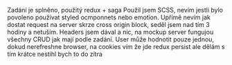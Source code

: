 Zadání je splněno, použitý redux + saga
Použil jsem SCSS, nevím jestli bylo povoleno používat styled ocmponnets nebo emotion.
Upřímě nevím jak dostat request na server skrze cross origin block, seděl jsem nad tím 3 hodiny a netuším. Headers jsem dával a nic, na mockup server fungujou všechny CRUD jak mají podle zadání.
User může hodnotit pouze jednou, dokud nerefreshne browser, na cookies vím že jde redux persist ale dělám s tím krátce nestihl bych to do zítra